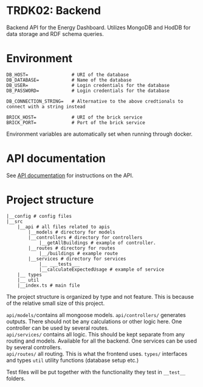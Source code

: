 # TRDK02: Backend

Backend API for the Energy Dashboard. Utilizes MongoDB and HodDB for data storage and RDF schema queries.

# Environment

```
DB_HOST=                # URI of the database
DB_DATABASE=            # Name of the database
DB_USER=                # Login credentials for the database
DB_PASSWORD=            # Login credentials for the database

DB_CONNECTION_STRING=   # Alternative to the above credtionals to connect with a string instead

BRICK_HOST=             # URI of the brick service
BRICK_PORT=             # Port of the brick service
```

Environment variables are automatically set when running through docker.

# API documentation

See [API documentation](api-documentation/README.md) for instructions on the API.
# Project structure 

````
|__config # config files
|__src 
    |__api # all files related to apis
        |__models # directory for models
        |__controllers # directory for controllers 
            |__getAllBuildings # example of controller.
        |__routes # directory for routes
            |__/buildings # example route
        |__services # directory for services
            |__ ___tests___
            |__calculateExpectedUsage # example of service
    |__ types
    |__ util
    |__index.ts # main file

````
The project structure is organized by type and not feature. This is because of the relative small size of this project.

```api/models/```contains all mongoose models. 
```api/controllers/``` generates outputs. There should not be any calculations or other logic here. One controller can be used by several routes.  
```api/services/``` contains all logic. This should be kept separate from any routing and models. Available for all the backend. One services can be used by several controllers.  
```api/routes/``` all routing. This is what the frontend uses. 
```types/``` interfaces and types
```util``` utility functions (database setup etc.)

Test files will be put together with the functionality they test in `__test__` folders.
